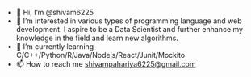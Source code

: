 - 👋 Hi, I’m @shivam6225
- 👀 I’m interested in various types of programming language and web development. I aspire to be a Data Scientist and further enhance my knowledge in the field and learn new algorithms.
- 🌱 I’m currently learning C/C++/Python/R/Java/Nodejs/React/Junit/Mockito
- 📫 How to reach me shivampahariya6225@gmail.com

<!---
shivam6225/shivam6225 is a ✨ special ✨ repository because its `README.md` (this file) appears on your GitHub profile.
You can click the Preview link to take a look at your changes....
--->
